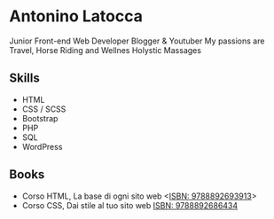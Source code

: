 Antonino Latocca
================
Junior Front-end Web Developer
Blogger & Youtuber
My passions are Travel, Horse Riding and Wellnes Holystic Massages

Skills
------
- HTML
- CSS / SCSS
- Bootstrap
- PHP
- SQL
- WordPress

Books
------
- Corso HTML, La base di ogni sito web <[ISBN: 9788892693913](https://www.youcanprint.it/computer-linguaggi-di-programmazione-html/corso-html-la-base-di-ogni-sito-web-9788892686434.html)>
- Corso CSS, Dai stile al tuo sito web [ISBN: 9788892686434](https://www.youcanprint.it/computer-linguaggi-di-programmazione-html/corso-css-dai-stile-al-tuo-sito-web-9788892693913.html)
